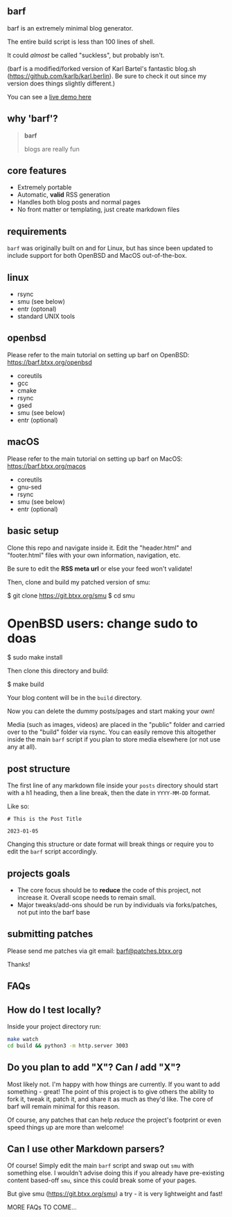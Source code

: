 barf
----

barf is an extremely minimal blog generator.

The entire build script is less than 100 lines of shell.

It could *almost* be called "suckless", but probably isn't.

(barf is a modified/forked version of Karl Bartel's fantastic blog.sh 
(https://github.com/karlb/karl.berlin). Be sure to check it out since 
my version does things slightly different.)

You can see a [live demo here](https://barf.btxx.org)

why 'barf'?
-----------

> **barf**
>
> blogs are really fun


core features
-------------

- Extremely portable
- Automatic, **valid** RSS generation
- Handles both blog posts and normal pages
- No front matter or templating, just create markdown files

requirements
------------

`barf` was originally built on and for Linux, but has since been 
updated to include support for both OpenBSD and MacOS out-of-the-box.

linux
-----

- rsync
- smu (see below)
- entr (optonal)
- standard UNIX tools

openbsd
-------

Please refer to the main tutorial on setting up barf on OpenBSD: 
https://barf.btxx.org/openbsd

- coreutils
- gcc
- cmake
- rsync
- gsed
- smu (see below)
- entr (optional)

macOS
-----

Please refer to the main tutorial on setting up barf on MacOS: 
https://barf.btxx.org/macos

- coreutils
- gnu-sed
- rsync
- smu (see below)
- entr (optional)

basic setup
-----------

Clone this repo and navigate inside it. Edit the "header.html" 
and "footer.html" files with your own information, navigation, etc. 

Be sure to edit the **RSS meta url** or else your feed won't validate!

Then, clone and build my patched version of smu:


$ git clone https://git.btxx.org/smu
$ cd smu
# OpenBSD users: change sudo to doas
$ sudo make install


Then clone this directory and build:


$ make build


Your blog content will be in the `build` directory.

Now you can delete the dummy posts/pages and start making your own!

Media (such as images, videos) are placed in the "public" folder and 
carried over to the "build" folder via rsync. You can easily remove 
this altogether inside the main `barf` script if you plan to store 
media elsewhere (or not use any at all).

post structure
--------------

The first line of any markdown file inside your `posts` directory 
should start with a h1 heading, then a line break, then the date 
in `YYYY-MM-DD` format.

Like so:


    # This is the Post Title

    2023-01-05


Changing this structure or date format will break things or require 
you to edit the `barf` script accordingly.

projects goals
--------------

- The core focus should be to **reduce** the code of this project, 
  not increase it. Overall scope needs to remain small.
- Major tweaks/add-ons should be run by individuals via forks/patches, 
  not put into the barf base

submitting patches
------------------

Please send me patches via git email: barf@patches.btxx.org

Thanks!


FAQs
----

## How do I test locally?

Inside your project directory run:

```sh
make watch
cd build && python3 -m http.server 3003
```

## Do you plan to add "X"? Can *I* add "X"?

Most likely not. I'm happy with how things are currently. If you 
want to add something - great! The point of this project is to give 
others the ability to fork it, tweak it, patch it, and share it as 
much as they'd like. The core of barf will remain minimal for this reason.

Of course, any patches that can help *reduce* the project's footprint 
or even speed things up are more than welcome!

## Can I use other Markdown parsers?

Of course! Simply edit the main `barf` script and swap out `smu` with 
something else. I wouldn't advise doing this if you already have pre-existing 
content based-off `smu`, since this could break some of your pages.

But give smu (https://git.btxx.org/smu) a try - it is very lightweight and fast!


MORE FAQs TO COME...

